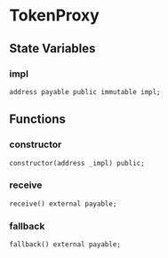 # TokenProxy

## State Variables
### impl

```solidity
address payable public immutable impl;
```


## Functions
### constructor


```solidity
constructor(address _impl) public;
```

### receive


```solidity
receive() external payable;
```

### fallback


```solidity
fallback() external payable;
```


